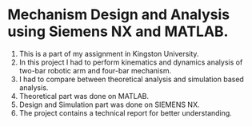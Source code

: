 # Mechanism Design and Analysis using Siemens NX and MATLAB.
1. This is a part of my assignment in Kingston University.
2. In this project I had to perform kinematics and dynamics analysis of two-bar robotic arm and four-bar mechanism.
3. I had to compare between theoretical analysis and simulation based analysis.
4. Theoretical part was done on MATLAB.
5. Design and Simulation part was done on SIEMENS NX.
6. The project contains a technical report for better understanding.
